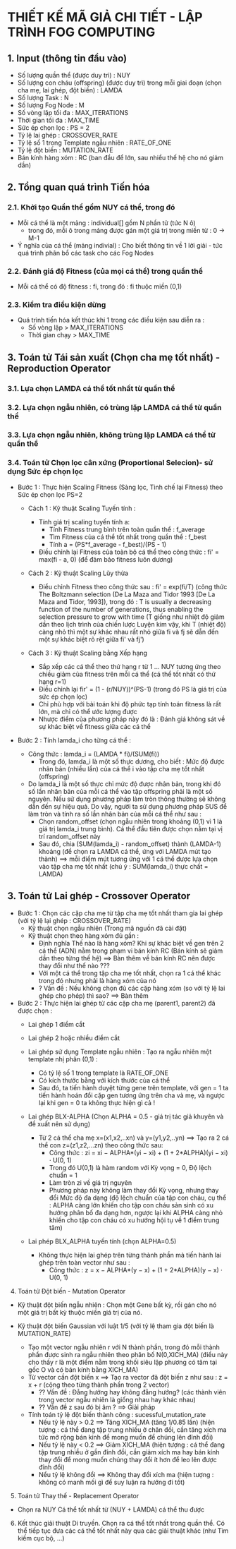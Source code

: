
# THIẾT KẾ MÃ GIẢ CHI TIẾT - LẬP TRÌNH FOG COMPUTING

## 1. Input (thông tin đầu vào)
- Số lượng quần thể (được duy trì) : NUY
- Số lượng con cháu (offspring) (được duy trì) trong mỗi giai đoạn (chọn cha mẹ, lai ghép, đột biến) : LAMDA
- Số lượng Task : N
- Số lượng Fog Node : M
- Số vòng lặp tối đa : MAX_ITERATIONS
- Thời gian tối đa : MAX_TIME
- Sức ép chọn lọc : PS = 2
- Tỷ lệ lai ghép : CROSSOVER_RATE
- Tỷ lệ số 1 trong Template ngẫu nhiên : RATE_OF_ONE
- Tỷ lệ đột biến : MUTATION_RATE
- Bán kính hàng xóm : RC (ban đầu để lớn, sau nhiều thế hệ cho nó giảm dần)

## 2. Tổng quan quá trình Tiến hóa
### 2.1. Khởi tạo Quần thể gồm NUY cá thể, trong đó
- Mỗi cá thể là một mảng : individual[] gồm N phần tử (tức N ô)
  - trong đó, mỗi ô trong mảng được gán một giá trị trong miền từ : 0 -> M-1
- Ý nghĩa của cá thể (mảng indivial) : Cho biết thông tin về 1 lời giải - tức quá trình phân bổ các task cho các Fog Nodes

### 2.2. Đánh giá độ Fitness (của mọi cá thể) trong quần thể
- Mỗi cá thể có độ fitness : fi, trong đó : fi thuộc miền (0,1)


### 2.3. Kiểm tra điều kiện dừng 
- Quá trình tiến hóa kết thúc khi 1 trong các điều kiện sau diễn ra : 
  - Số vòng lặp > MAX_ITERATIONS
  - Thời gian chạy > MAX_TIME
 
## 3. Toán tử Tái sản xuất (Chọn cha mẹ tốt nhất) - Reproduction Operator

### 3.1. Lựa chọn LAMDA cá thể tốt nhất từ quần thể

### 3.2. Lựa chọn ngẫu nhiên, có trùng lặp LAMDA cá thể từ quần thể

### 3.3. Lựa chọn ngẫu nhiên, không trùng lặp LAMDA cá thể từ quần thể

### 3.4. Toán tử Chọn lọc cân xứng (Proportional Selecion)- sử dụng Sức ép chọn lọc
  - Bước 1 : Thực hiện Scaling Fitness (Sàng lọc, Tinh chế lại Fitness) theo Sức ép chọn lọc PS=2
	- Cách 1 : Kỹ thuật Scaling Tuyến tính :
	  - Tính giá trị scaling tuyến tính a:
	    - Tính Fitness trung bình trên toàn quần thể : f_average
		- Tìm Fitness của cá thể tốt nhất trong quần thể : f_best
		- Tính a = (PS*f_average - f_best)/(PS - 1)
	  - Điều chỉnh lại Fitness của toàn bộ cá thể theo công thức : fi' = max(fi - a, 0) (để đảm bảo fitness luôn dương)
	
	- Cách 2 : Kỹ thuật Scaling Lũy thừa 
	  - Điều chỉnh Fitness theo công thức sau : fi' = exp(fi/T) (công thức The Boltzmann selection (De La Maza and Tidor 1993 [De La Maza and Tidor, 1993]), trong đó : T is usually a decreasing function of the number of generations, thus enabling the selection pressure to grow with time (T giống như nhiệt độ giảm dần theo lịch trình của chiến lược Luyện kim vậy, khi T (nhiệt độ) càng nhỏ thì một sự khác nhau rất nhỏ giữa fi và fj sẽ dẫn đến một sự khác biệt rõ rệt giữa fi' và fj')
	
	- Cách 3 : Kỹ thuật Scaling bằng Xếp hạng
	  - Sắp xếp các cá thể theo thứ hạng r từ 1 ... NUY tương ứng theo chiều giảm của fitness trên mỗi cá thể (cá thể tốt nhất có thứ hạng r=1)
	  - Điều chỉnh lại fir' = (1 - (r/NUY))^(PS-1) (trong đó PS là giá trị của sức ép chọn lọc)
	  - Chỉ phù hợp với bài toán khi độ phức tạp tính toán fitness là rất lớn, mà chỉ có thể ước lượng được
	  - Nhược điểm của phương pháp này đó là : Đánh giá không sát về sự khác biệt về fitness giữa các cá thể

  - Bước 2 : Tính lamda_i cho từng cá thể :
    - Công thức : lamda_i = (LAMDA * fi)/(SUM(fi))
	  - Trong đó, lamda_i là một số thực dương, cho biết : Mức độ được nhân bản (nhiều lần) của cá thể i vào tập cha mẹ tốt nhất (offspring)
	- Do lamda_i là một số thực chỉ mức độ được nhân bản, trong khi đó số lần nhân bản của mỗi cá thể vào tập offspring phải là một số nguyên. Nếu sử dụng phương pháp làm tròn thông thường sẽ không dẫn đến sự hiệu quả. Do vậy, người ta sử dụng phương pháp SUS để làm tròn và tính ra số lần nhân bản của mỗi cá thể như sau : 
	  - Chọn random_offset (chọn ngẫu nhiên trong khoảng (0,1) vì 1 là giá trị lamda_i trung bình). Cá thể đầu tiên được chọn nằm tại vị trí random_offset này
	  - Sau đó, chia (SUM(lamda_i) - random_offset) thành (LAMDA-1) khoảng (để chọn ra LAMDA cá thể, ứng với LAMDA mút tạo thành) ==> mỗi điểm mút tương ứng với 1 cá thể được lựa chọn vào tập cha mẹ tốt nhất (chú ý : SUM(lamda_i) thực chất = LAMDA)

## 3. Toán tử Lai ghép - Crossover Operator
  - Bước 1 : Chọn các cặp cha mẹ từ tập cha mẹ tốt nhất tham gia lai ghép (với tỷ lệ lại ghép : CROSSOVER_RATE)
    - Kỹ thuật chọn ngẫu nhiên (Trong mã nguồn đã cài đặt)
	- Kỹ thuật chọn theo hàng xóm đủ gần : 
	  - Định nghĩa Thế nào là hàng xóm? Khi sự khác biệt về gen trên 2 cá thể (ADN) nằm trong phạm vi bán kính RC (Bán kính sẽ giảm dần theo từng thế hệ) ==> Bàn thêm về bán kính RC nên được thay đổi như thế nào ???
	  - Với một cá thể trong tập cha mẹ tốt nhất, chọn ra 1 cá thể khác trong đó nhưng phải là hàng xóm của nó
	  - ? Vấn đề : Nếu không chọn đủ các cặp hàng xóm (so với tỷ lệ lai ghép cho phép) thì sao? ==> Bàn thêm 
  - Bước 2 : Thực hiện lai ghép từ các cặp cha mẹ (parent1, parent2) đã được chọn :
    - Lai ghép 1 điểm cắt
	
	- Lai ghép 2 hoặc nhiều điểm cắt
	
	- Lai ghép sử dụng Template ngẫu nhiên : Tạo ra ngẫu nhiên một template nhị phân (0,1) : 
	  - Có tỷ lệ số 1 trong template là RATE_OF_ONE
	  - Có kích thước bằng với kích thước của cá thể 
	  - Sau đó, ta tiến hành duyệt từng gene trên template, với gen = 1 ta tiến hành hoán đổi cặp gen tương ứng trên cha và mẹ, và ngược lại khi gen = 0 ta không thực hiện gì cả !
	  
	- Lai ghép BLX-ALPHA (Chọn ALPHA = 0.5 - giá trị tác giả khuyên và đề xuất nên sử dụng)
	  - Từ 2 cá thể cha mẹ x=(x1,x2,..xn) và y=(y1,y2,..yn) ==> Tạo ra 2 cá thể con z=(z1,z2,...zn) theo công thức sau:
	    - Công thức : zi = xi − ALPHA*(yi − xi) + (1 + 2*ALPHA)(yi − xi) · U(0, 1)
		- Trong đó U(0,1) là hàm random với Kỳ vọng = 0, Độ lệch chuẩn = 1
		- Làm tròn zi về giá trị nguyên
		- Phương pháp này không làm thay đổi Kỳ vọng, nhưng thay đổi Mức độ đa dạng (độ lệch chuẩn của tập con cháu, cụ thể : ALPHA càng lớn khiến cho tập con cháu sản sinh có xu hướng phân bố đa dạng hơn, ngược lại khi ALPHA càng nhỏ khiến cho tập con cháu có xu hướng hội tụ về 1 điểm trung tâm)
		
	- Lai phép BLX_ALPHA tuyến tính (chọn ALPHA=0.5)
	  - Không thực hiện lai ghép trên từng thành phần mà tiến hành lai ghép trên toàn vector như sau : 
	    - Công thức : z = x − ALPHA*(y − x) + (1 + 2*ALPHA)(y − x) · U(0, 1)
		
4. Toán tử Đột biến - Mutation Operator
  - Kỹ thuật đột biến ngẫu nhiên : Chọn một Gene bất kỳ, rồi gán cho nó một giá trị bất kỳ thuộc miền giá trị của nó.
  
  - Kỹ thuật đột biến Gaussian với luật 1/5 (với tỷ lệ tham gia đột biến là MUTATION_RATE)
    - Tạo một vector ngẫu nhiên r với N thành phần, trong đó mỗi thành phần được sinh ra ngẫu nhiên theo phân bố N(0,XICH_MA) (điều này cho thấy r là một điểm nằm trong khối siêu lập phương có tâm tại gốc O và có bán kính bằng XICH_MA)
	- Từ vector cần đột biến x ==> Tạo ra vector đã đột biến z như sau : z = x + r (cộng theo từng thành phần trong 2 vector)
	  - ?? Vấn đề : Đẳng hướng hay không đẳng hướng? (các thành viên trong vector ngẫu nhiên là giống nhau hay khác nhau)
	  - ?? Vấn đề z sau đó bị âm ? ==> Giải pháp
	- Tính toán tỷ lệ đột biến thành công : sucessful_mutation_rate
      - Nếu tỷ lệ này > 0.2 ==> Tăng XICH_MA (tăng 1/0.85 lần) (hiện tượng : cá thể đang tập trung nhiều ở chân đồi, cần tăng xích ma tức mở rộng bán kính để mong muốn để chúng lên đỉnh đồi)
	  - Nếu tỷ lệ này < 0.2 ==> Giảm XICH_MA (hiện tượng : cá thể đang tập trung nhiều ở gần đỉnh đồi, cần giảm xích ma hay bán kính thay đổi để mong muốn chúng thay đổi ít hơn để leo lên được đỉnh đổi)
	  - Nểu tỷ lệ không đổi ==> Không thay đổi xích ma (hiện tượng : không có manh mối gì để suy luận ra hướng đi tốt)
  
5. Toán tử Thay thế - Replacement Operator
  - Chọn ra NUY Cá thể tốt nhất từ (NUY + LAMDA) cá thể thu được
  
  
6. Kết thúc giải thuật Di truyền. Chọn ra cá thể tốt nhất trong quần thể. Có thể tiếp tục đưa các cá thể tốt nhất này qua các giải thuật khác (như Tìm kiếm cục bộ, ...)
